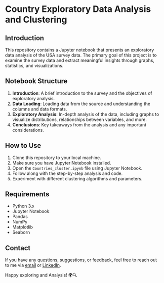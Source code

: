 # Country Exploratory Data Analysis and Clustering

## Introduction

This repository contains a Jupyter notebook that presents an exploratory data analysis of the USA survey data. 
The primary goal of this project is to examine the survey data and extract meaningful insights through graphs, statistics, and visualizations.

## Notebook Structure

1. **Introduction**: A brief introduction to the survey and the objectives of exploratory analysis.
2. **Data Loading**: Loading data from the source and understanding the columns and data formats.
3. **Exploratory Analysis**: In-depth analysis of the data, including graphs to visualize distributions, relationships between variables, and more.
4. **Conclusions**: Key takeaways from the analysis and any important considerations.


## How to Use

1. Clone this repository to your local machine.
2. Make sure you have Jupyter Notebook installed.
3. Open the `Countries_cluster.ipynb` file using Jupyter Notebook.
4. Follow along with the step-by-step analysis and code.
5. Experiment with different clustering algorithms and parameters.

## Requirements

- Python 3.x
- Jupyter Notebook
- Pandas
- NumPy
- Matplotlib
- Seaborn

## Contact

If you have any questions, suggestions, or feedback, feel free to reach out to me via [email](millikevin2@gmail.com) or [LinkedIn](https://www.linkedin.com/in/kevin-milli/).

Happy exploring and Analysis! 🌍🔍

